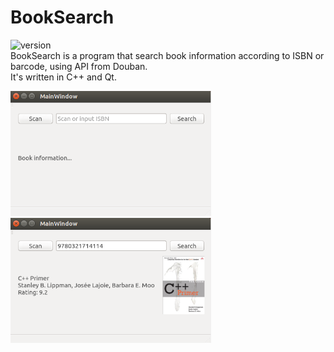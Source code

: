 # BookSearch 
![version](https://img.shields.io/badge/version-1.0-brightgreen.svg)  
BookSearch is a program that search book information according to ISBN or barcode, using API from Douban.   
It's written in C++ and Qt.  
  
<img src=./docs/images/screenshot1.png height=200 /> <img src=./docs/images/screenshot2.png height=200 />  
